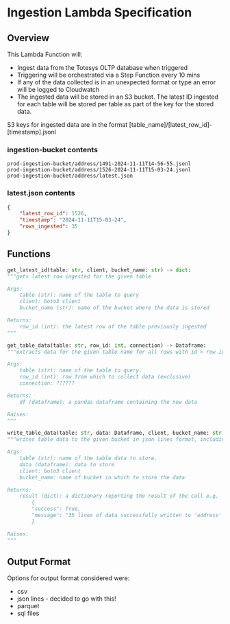 # Ingestion Lambda Specification

## Overview
This Lambda Function will:
- Ingest data from the Totesys OLTP database when triggered
- Triggering will be orchestrated via a Step Function every 10 mins
- If any of the data collected is in an unexpected format or type an error will be logged to Cloudwatch
- The ingested data will be stored in an S3 bucket. The latest ID ingested for each table will be stored per table as part of the key for the stored data.

S3 keys for ingested data are in the format [table_name]/[latest_row_id]-[timestamp].jsonl

### ingestion-bucket contents
```
prod-ingestion-bucket/address/1491-2024-11-11T14-56-55.jsonl
prod-ingestion-bucket/address/1526-2024-11-11T15-03-24.jsonl
prod-ingestion-bucket/address/latest.json
```

### latest.json contents
```json
{
    "latest_row_id": 1526,
    "timestamp": "2024-11-11T15-03-24",
    "rows_ingested": 35
}
```





## Functions

```python
get_latest_id(table: str, client, bucket_name: str) -> dict:
"""gets latest row ingested for the given table

Args:
    table (str): name of the table to query
    client: boto3 client
    bucket_name (str): name of the bucket where the data is stored

Returns:
    row_id (int): the latest row of the table previously ingested
"""

get_table_data(table: str, row_id: int, connection) -> Dataframe:
"""extracts data for the given table name for all rows with id > row id

Args:
    table (str): name of the table to query.
    row_id (int): row from which to collect data (exclusive)
    connection: ?????? 

Returns:
    df (dataframe): a pandas dataframe containing the new data

Raises:
"""

write_table_data(table: str, data: Dataframe, client, bucket_name: str) -> dict:
"""writes table data to the given bucket in json lines format, including a 'latest.json'

Args:
    table (str): name of the table data to store.
    data (dataframe): data to store
    client: boto3 client
    bucket_name: name of bucket in which to store the data

Returns:
    result (dict): a dictionary reporting the result of the call e.g.
        {
        "success": True,
        "message": "35 lines of data successfully written to 'address' table,
        }

Raises:
"""
```

## Output Format
Options for output format considered were:
- csv
- json lines - decided to go with this!
- parquet
- sql files